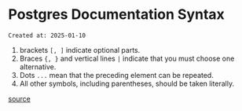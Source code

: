 # Postgres Documentation Syntax

```
Created at: 2025-01-10
```

1. brackets `[, ]` indicate optional parts.
2. Braces `{, }` and vertical lines `|` indicate that you must choose one
   alternative.
3. Dots `...` mean that the preceding element can be repeated.
4. All other symbols, including parentheses, should be taken literally.

[source](https://www.postgresql.org/docs/current/notation.html)
